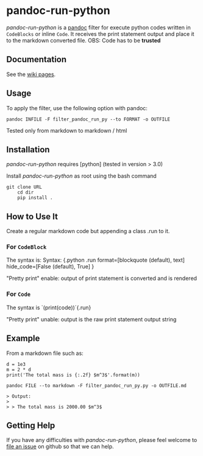 # pandoc-run-python


*pandoc-run-python* is a [pandoc] filter for execute python codes written in `CodeBlocks` or inline `Code`. It receives the print statement output and place it to the markdown converted file. OBS: Code has to be **trusted**

[pandoc]: http://pandoc.org/

<!-- https://github.com/chdemko/pandoc-latex-fontsize as reference -->

## Documentation

See the [wiki pages](https://github.com/wiki).

Usage
-----

To apply the filter, use the following option with pandoc:

    pandoc INFILE -F filter_pandoc_run_py --to FORMAT -o OUTFILE

Tested only from markdown to markdown / html

## Installation

*pandoc-run-python* requires [python] (tested in version > 3.0)

Install *pandoc-run-python* as root using the bash command

    git clone URL
		cd dir
		pip install .


## How to Use It

Create a regular markdown code but appending a class .run to it.

### For `CodeBlock`

The syntax is: Syntax: \{.python .run format=[blockquote (default), text] hide_code=[False (default), True] \}

"Pretty print" enable: output of print statement is converted and is rendered

### For `Code`

The syntax is \`(print(code))\`\{.run\}

"Pretty print" unable: output is the raw print statement output string

## Example

From a markdown file such as:

```{.python .run}
d = 1e3
m = 2 * d
print('The total mass is {:.2f} $m^3$'.format(m))
```

`pandoc FILE --to markdown -F filter_pandoc_run_py.py -o OUTFILE.md`

```{.markdown}
> Output:
>
> > The total mass is 2000.00 $m^3$
```

## Getting Help

If you have any difficulties with *pandoc-run-python*, please feel welcome to [file an issue] on github so that we can help.

[file an issue]: https://github.com/





